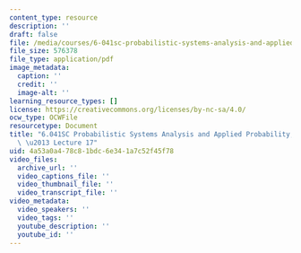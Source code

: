 ```yaml
---
content_type: resource
description: ''
draft: false
file: /media/courses/6-041sc-probabilistic-systems-analysis-and-applied-probability-fall-2013/4a53a0a478c81bdc6e341a7c52f45f78_MIT6_041SCF13_lec17_300k.pdf
file_size: 576378
file_type: application/pdf
image_metadata:
  caption: ''
  credit: ''
  image-alt: ''
learning_resource_types: []
license: https://creativecommons.org/licenses/by-nc-sa/4.0/
ocw_type: OCWFile
resourcetype: Document
title: "6.041SC Probabilistic Systems Analysis and Applied Probability, Fall 2013Transcript\
  \ \u2013 Lecture 17"
uid: 4a53a0a4-78c8-1bdc-6e34-1a7c52f45f78
video_files:
  archive_url: ''
  video_captions_file: ''
  video_thumbnail_file: ''
  video_transcript_file: ''
video_metadata:
  video_speakers: ''
  video_tags: ''
  youtube_description: ''
  youtube_id: ''
---
```


